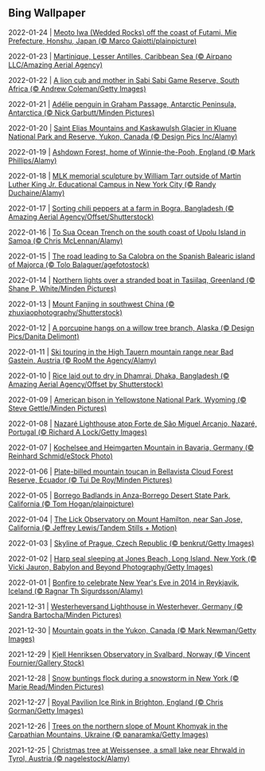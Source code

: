 ## Bing Wallpaper
2022-01-24 | [Meoto Iwa (Wedded Rocks) off the coast of Futami, Mie Prefecture, Honshu, Japan (© Marco Gaiotti/plainpicture)](./wallpaper/2022-01-24.jpg) 

2022-01-23 | [Martinique, Lesser Antilles, Caribbean Sea (© Airpano LLC/Amazing Aerial Agency)](./wallpaper/2022-01-23.jpg) 

2022-01-22 | [A lion cub and mother in Sabi Sabi Game Reserve, South Africa (© Andrew Coleman/Getty Images)](./wallpaper/2022-01-22.jpg) 

2022-01-21 | [Adélie penguin in Graham Passage, Antarctic Peninsula, Antarctica (© Nick Garbutt/Minden Pictures)](./wallpaper/2022-01-21.jpg) 

2022-01-20 | [Saint Elias Mountains and Kaskawulsh Glacier in Kluane National Park and Reserve, Yukon, Canada (© Design Pics Inc/Alamy)](./wallpaper/2022-01-20.jpg) 

2022-01-19 | [Ashdown Forest, home of Winnie-the-Pooh, England (© Mark Phillips/Alamy)](./wallpaper/2022-01-19.jpg) 

2022-01-18 | [MLK memorial sculpture by William Tarr outside of Martin Luther King Jr. Educational Campus in New York City (© Randy Duchaine/Alamy)](./wallpaper/2022-01-18.jpg) 

2022-01-17 | [Sorting chili peppers at a farm in Bogra, Bangladesh (© Amazing Aerial Agency/Offset/Shutterstock)](./wallpaper/2022-01-17.jpg) 

2022-01-16 | [To Sua Ocean Trench on the south coast of Upolu Island in Samoa (© Chris McLennan/Alamy)](./wallpaper/2022-01-16.jpg) 

2022-01-15 | [The road leading to Sa Calobra on the Spanish Balearic island of Majorca (© Tolo Balaguer/agefotostock)](./wallpaper/2022-01-15.jpg) 

2022-01-14 | [Northern lights over a stranded boat in Tasiilaq, Greenland (© Shane P. White/Minden Pictures)](./wallpaper/2022-01-14.jpg) 

2022-01-13 | [Mount Fanjing in southwest China (© zhuxiaophotography/Shutterstock)](./wallpaper/2022-01-13.jpg) 

2022-01-12 | [A porcupine hangs on a willow tree branch, Alaska (© Design Pics/Danita Delimont)](./wallpaper/2022-01-12.jpg) 

2022-01-11 | [Ski touring in the High Tauern mountain range near Bad Gastein, Austria (© RooM the Agency/Alamy)](./wallpaper/2022-01-11.jpg) 

2022-01-10 | [Rice laid out to dry in Dhamrai, Dhaka, Bangladesh (© Amazing Aerial Agency/Offset by Shutterstock)](./wallpaper/2022-01-10.jpg) 

2022-01-09 | [American bison in Yellowstone National Park, Wyoming (© Steve Gettle/Minden Pictures)](./wallpaper/2022-01-09.jpg) 

2022-01-08 | [Nazaré Lighthouse atop Forte de São Miguel Arcanjo, Nazaré, Portugal (© Richard A Lock/Getty Images)](./wallpaper/2022-01-08.jpg) 

2022-01-07 | [Kochelsee and Heimgarten Mountain in Bavaria, Germany (© Reinhard Schmid/eStock Photo)](./wallpaper/2022-01-07.jpg) 

2022-01-06 | [Plate-billed mountain toucan in Bellavista Cloud Forest Reserve, Ecuador (© Tui De Roy/Minden Pictures)](./wallpaper/2022-01-06.jpg) 

2022-01-05 | [Borrego Badlands in Anza-Borrego Desert State Park, California (© Tom Hogan/plainpicture)](./wallpaper/2022-01-05.jpg) 

2022-01-04 | [The Lick Observatory on Mount Hamilton, near San Jose, California (© Jeffrey Lewis/Tandem Stills + Motion)](./wallpaper/2022-01-04.jpg) 

2022-01-03 | [Skyline of Prague, Czech Republic (© benkrut/Getty Images)](./wallpaper/2022-01-03.jpg) 

2022-01-02 | [Harp seal sleeping at Jones Beach, Long Island, New York (© Vicki Jauron, Babylon and Beyond Photography/Getty Images)](./wallpaper/2022-01-02.jpg) 

2022-01-01 | [Bonfire to celebrate New Year's Eve in 2014 in Reykjavik, Iceland (© Ragnar Th Sigurdsson/Alamy)](./wallpaper/2022-01-01.jpg) 

2021-12-31 | [Westerheversand Lighthouse in Westerhever, Germany (© Sandra Bartocha/Minden Pictures)](./wallpaper/2021-12-31.jpg) 

2021-12-30 | [Mountain goats in the Yukon, Canada (© Mark Newman/Getty Images)](./wallpaper/2021-12-30.jpg) 

2021-12-29 | [Kjell Henriksen Observatory in Svalbard, Norway (© Vincent Fournier/Gallery Stock)](./wallpaper/2021-12-29.jpg) 

2021-12-28 | [Snow buntings flock during a snowstorm in New York (© Marie Read/Minden Pictures)](./wallpaper/2021-12-28.jpg) 

2021-12-27 | [Royal Pavilion Ice Rink in Brighton, England (© Chris Gorman/Getty Images)](./wallpaper/2021-12-27.jpg) 

2021-12-26 | [Trees on the northern slope of Mount Khomyak in the Carpathian Mountains, Ukraine (© panaramka/Getty Images)](./wallpaper/2021-12-26.jpg) 

2021-12-25 | [Christmas tree at Weissensee, a small lake near Ehrwald in Tyrol, Austria (© nagelestock/Alamy)](./wallpaper/2021-12-25.jpg) 

